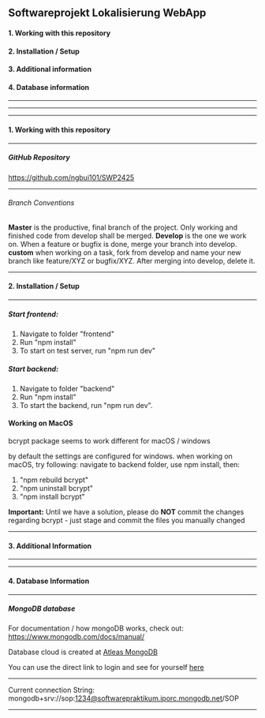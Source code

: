 ## Softwareprojekt Lokalisierung WebApp

#### 1. Working with this repository
#### 2. Installation / Setup
#### 3. Additional information
#### 4. Database information
---

---

---

#### 1. Working with this repository
---

##### GitHub Repository

https://github.com/ngbui101/SWP2425

---

###### Branch Conventions
**Master** is the productive, final branch of the project. Only working and finished code from develop shall be merged.
**Develop** is the one we work on. When a feature or bugfix is done, merge your branch into develop.
**custom** when working on a task, fork from develop and name your new branch like feature/XYZ or bugfix/XYZ. After merging into develop, delete it.

---
#### 2. Installation / Setup
---

#####  Start frontend: 

1. Navigate to folder "frontend"
2. Run "npm install"
3. To start on test server, run "npm run dev"

##### Start backend: 

1. Navigate to folder "backend"
2. Run "npm install"
3. To start the backend, run "npm run dev".

#### Working on MacOS
bcrypt package seems to work different for macOS / windows

by default the settings are configured for windows. when working on macOS, try following: navigate to backend folder, use npm install, then:

1. "npm rebuild bcrypt"
2. "npm uninstall bcrypt"
3. "npm install bcrypt"

**Important:** Until we have a solution, please do **NOT** commit the changes regarding bcrypt - just stage and commit the files you manually changed


---
#### 3. Additional Information
---


---
#### 4. Database Information
---

##### MongoDB database ###


For documentation / how mongoDB works, check out: https://www.mongodb.com/docs/manual/

Database cloud is created at [Atleas MongoDB](https://cloud.mongodb.com/)

You can use the direct link to login and see for yourself [here](https://account.mongodb.com/account/login)

---

Current connection String: mongodb+srv://sop:1234@softwarepraktikum.iporc.mongodb.net/SOP

---
